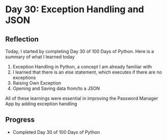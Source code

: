 # Day 30: Exception Handling and JSON

## Reflection  
  Today, I started by completing Day 30 of 100 Days of Python. Here is a summary of what I learned today
  1. Exception Handling in Python, a concept I am already familiar with
  2. I learned that there is an else statement, which executes if there are no exceptions
  3. Raising Own Exception
  4. Opening and Saving data from/to a JSON

  All of these learnings were essential in improving the Password Manager App by adding exception handling

## Progress
 - Completed Day 30 of 100 Days of Python
